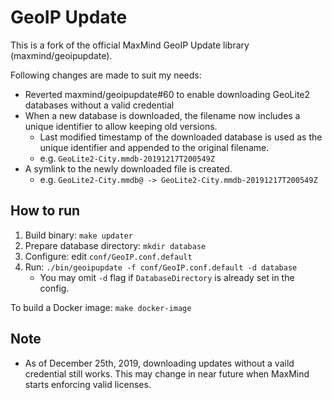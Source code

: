 # GeoIP Update
This is a fork of the official MaxMind GeoIP Update library (maxmind/geoipupdate).

Following changes are made to suit my needs:
* Reverted maxmind/geoipupdate#60 to enable downloading GeoLite2 databases without a valid credential
* When a new database is downloaded, the filename now includes a unique identifier to allow keeping old versions.
  * Last modified timestamp of the downloaded database is used as the unique identifier and appended to the original filename.
  * e.g. `GeoLite2-City.mmdb-20191217T200549Z` 
* A symlink to the newly downloaded file is created.
  * e.g. `GeoLite2-City.mmdb@ -> GeoLite2-City.mmdb-20191217T200549Z`


## How to run
1. Build binary: `make updater`
2. Prepare database directory: `mkdir database`
3. Configure: edit `conf/GeoIP.conf.default`
4. Run: `./bin/geoipupdate -f conf/GeoIP.conf.default -d database`
   * You may omit `-d` flag if `DatabaseDirectory` is already set in the config. 

To build a Docker image: `make docker-image`


## Note
* As of December 25th, 2019, downloading updates without a vaild credential still works.
  This may change in near future when MaxMind starts enforcing valid licenses.
